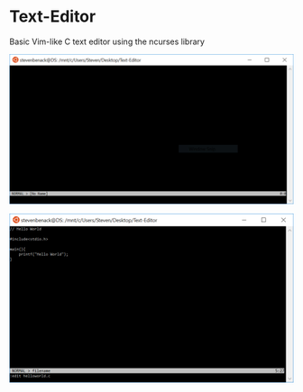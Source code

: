 # Text-Editor
Basic Vim-like C text editor using the ncurses library

![Blank Text Editor Screen](https://github.com/stevenbenack/Text-Editor/blob/master/Screenshots/Blank%20Text%20Editor.PNG)

![Text Editor Screen](https://github.com/stevenbenack/Text-Editor/blob/master/Screenshots/Text%20Editor.PNG)
